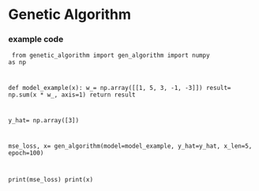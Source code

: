 # Genetic Algorithm

### example code
<code><pre>
from genetic_algorithm import gen_algorithm
import numpy as np


def model_example(x):
    w_= np.array([[1, 5, 3, -1, -3]])
    result= np.sum(x * w_, axis=1)
    return result

y_hat= np.array([3])

mse_loss, x= gen_algorithm(model=model_example, y_hat=y_hat, x_len=5, epoch=100)

print(mse_loss)
print(x)</code></pre>
